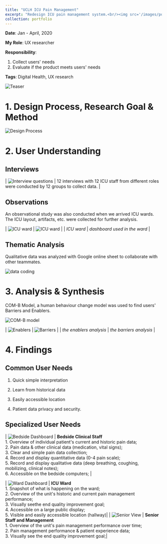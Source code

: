```yaml
---
title: "UCLH ICU Pain Management"
excerpt: "Redesign ICU pain management system.<br/><img src='/images/portfolio/painmanagement/pm_cover.png'>"
collection: portfolio
---
```


**Date**: Jan - April, 2020

**My Role**: UX researcher

**Responsibility**:
1. Collect users' needs
2. Evaluate if the product meets users' needs

**Tags**: Digital Health, UX research

![Teaser](/images/portfolio/painmanagement/pm_teaser.png)

# **1. Design Process, Research Goal & Method**

![Design Process](/images/portfolio/painmanagement/pm_procedure.png)

# **2. User Understanding**

## **Interviews**

| ![Interview questions](/images/portfolio/painmanagement/pm_interviewquestions.png) | 12 interviews with 12 ICU staff from different roles were conducted by 12 groups to collect data. |

## **Observations**

An observational study was also conducted when we arrived ICU wards. The ICU layout, artifacts, etc. were collected for further analysis.

| ![ICU ward](/images/portfolio/painmanagement/pm_icuward.png)   | ![ICU ward](/images/portfolio/painmanagement/pm_icudashboard.png) |
| *ICU ward* | *dashboard used in the ward* |

## **Thematic Analysis**

Qualitative data was analyzed with Google online sheet to collaborate with other teammates.

![data coding](/images/portfolio/painmanagement/pm_datacoding.png)

# **3. Analysis & Synthesis**

COM-B Model, a human behaviour change model was used to find users' Barriers and Enablers.

![COM-B model](/images/portfolio/painmanagement/pm_comb.png)

| ![Enablers](/images/portfolio/painmanagement/pm_enablers.png) | ![Barriers](/images/portfolio/painmanagement/pm_barriers.png)  |
| *the enablers analysis* | *the barriers analysis* |

# 4. Findings

## **Common User Needs**

1. Quick simple interpretation

2. Learn from historical data

3. Easily accessible location

4. Patient data privacy and security.

## **Specialized User Needs**

| ![Bedside Dashboard](/images/portfolio/painmanagement/pm_quickrecord.png) | **Bedside Clinical Staff** <br> 1. Overview of individual patient's current and historic pain data; <br> 2. Pain data & other clinical data (medication, vital signs); <br> 3. Clear and simple pain data collection; <br> 4. Record and display quantitative data (0-4 pain scale); <br> 5. Record and display qualitative data (deep breathing, coughing, mobilizing, clinical notes); <br> 6. Accessible on the bedside computers; |


| ![Ward Dashboard](/images/portfolio/painmanagement/pm_warddashboard.png) | **ICU Ward** <br> 1. Snapshot of what is happening on the ward; <br> 2. Overview of the unit's historic and current pain management performance; <br> 3. Visually seethe end quality improvement goal; <br> 4. Accessible on a large public display; <br> 5. Visible and easily accessible location (hallway)|
| ![Senior View](/images/portfolio/painmanagement/pm_managerview.png) | **Senior Staff and Management** <br> 1. Overview of the unit's pain management performance over time; <br> 2. Pain management performance & patient experience data; <br> 3. Visually see the end quality improvement goal;|
